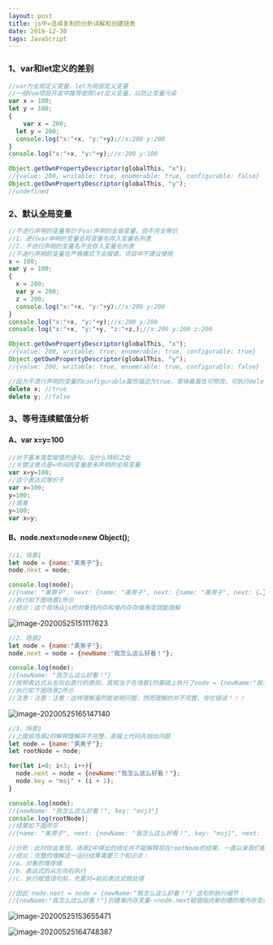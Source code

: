 ```yaml
---
layout: post
title: js中=连续复制的分析详解和创建链表
date: 2019-12-30
tags: JavaScript   
---
```


### 1、var和let定义的差别

```js
//var为全局定义变量，let为局部定义变量
//一般Vue项目开发中推荐使用let定义变量，以防止变量污染
var x = 100;
let y = 100;
{
	var x = 200;
  let y = 200;
  console.log("x:"+x, "y:"+y);//x:200 y:200
}
console.log("x:"+x, "y:"+y);//x:200 y:100

Object.getOwnPropertyDescriptor(globalThis, "x");
//{value: 200, writable: true, enumerable: true, configurable: false}
Object.getOwnPropertyDescriptor(globalThis, "y");
//undefined
```

### 2、默认全局变量

```js
//不进行声明的变量等价于var声明的全局变量，但不完全等价
//1、进行var申明的变量会将变量名存入变量名列表
//2、不进行声明的变量名不会存入变量名列表
//不进行声明的变量在严格模式下会报错，项目中不建议使用
x = 100;
var y = 100;
{
  x = 200;
  var y = 200;
  z = 200;
  console.log("x:"+x, "y:"+y);//x:200 y:200
}
console.log("x:"+x, "y:"+y);//x:200 y:200
console.log("x:"+x, "y:"+y, "z:"+z,);//x:200 y:200 z:200

Object.getOwnPropertyDescriptor(globalThis, "x");
//{value: 200, writable: true, enumerable: true, configurable: true}
Object.getOwnPropertyDescriptor(globalThis, "y");
//{value: 200, writable: true, enumerable: true, configurable: false}

//因为不进行声明的变量的configurable属性描述为true，意味着属性可修改，可执行delete操作
delete x; //true
delete y; //false
```

### 3、等号连续赋值分析

#### A、var x=y=100

```js
//对于基本类型赋值的语句，没什么特别之处
//关键注意点是=中间的变量是未声明的全局变量
var x=y=100;
//这个表达式等价于
var x=100;
y=100;
//或者
y=100;
var x=y;
```

#### B、node.next=node=new Object();

```js
//1、场景1
let node = {name:"美男子"};
node.next = node;

console.log(node); 
//{name: "美男子", next: {name: "美男子", next: {name: "美男子", next: {…}}}}
//执行如下图场景1所示
//结论：这个现场从js的对象栈内存和堆内存存储角度就能理解
```

![image-20200525151117623](https://mashaojie.club/download/source/typora-user-images/image-20200525151117623.png)

```js
//2、场景2
let node = {name:"美男子"};
node.next = node = {newName:"我怎么这么好看！"};

console.log(node);
//{newName: "我怎么这么好看！"}
//按照表达式从左向右直行的原则，其相当于在场景1的基础上执行了node = {newName:"我怎么这么好看！"};
//执行如下图场景2所示
//注意：注意：注意：这样理解虽然能说明问题，然而理解的并不完整，存在错误！！！
```

![image-20200525165147140](https://mashaojie.club/download/source/typora-user-images/image-20200525165147140.png)

```js
//3、场景3
//上面说场景2的解释理解并不完整，直接上代码先抛出问题
let node = {name:"美男子"};
let rootNode = node;

for(let i=0; i<3; i++){
  node.next = node = {newName:"我怎么这么好看！"};
  node.key = "msj" + (i + 1);
}

console.log(node);
//{newName: "我怎么这么好看！", key: "msj3"}
console.log(rootNode);
//结果如下图所示
//{name: "美男子", next: {newName: "我怎么这么好看！", key: "msj1", next: {newName: "我怎么这么好看！", key: "msj2", next: {newName: "我怎么这么好看！", key: "msj3"}}}}

//分析：此时你会发现，场景2中得出的结论并不能解释现在rootNode的结果。一直以来我们都只是在数据存储方面来理解，而并没有从代码运行解析层面去考虑，所以得到的思维模型并不完整。
//结论：完整的理解这一运行结果需要三个知识点：
//a、对象的堆存储
//b、表达式的从左向右执行
//c、执行赋值语句前，先要对=前后表达式做处理

//因此`node.next = node = {newName:"我怎么这么好看！"}`这句的执行细节：
//{newName:"我怎么这么好看！"}创建堆内存变量->node.next赋值指向新创建的堆内存变量->node赋值指向新创建的堆内存变量
```

![image-20200525153655471](https://mashaojie.club/download/source/typora-user-images/image-20200525153655471.png)

![image-20200525164748387](https://mashaojie.club/download/source/typora-user-images/image-20200525164748387.png)